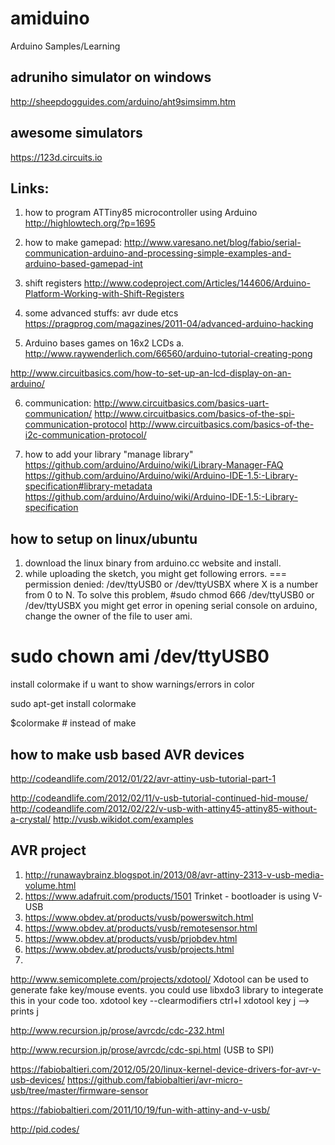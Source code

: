 # amiduino
Arduino Samples/Learning

adruniho simulator on windows
-------------------------------

http://sheepdogguides.com/arduino/aht9simsimm.htm

awesome simulators
------------------
https://123d.circuits.io

Links:
------

1. how to program ATTiny85 microcontroller using Arduino http://highlowtech.org/?p=1695

2. how to make gamepad: http://www.varesano.net/blog/fabio/serial-communication-arduino-and-processing-simple-examples-and-arduino-based-gamepad-int
3. shift registers
  http://www.codeproject.com/Articles/144606/Arduino-Platform-Working-with-Shift-Registers
4. some advanced stuffs: avr dude etcs
https://pragprog.com/magazines/2011-04/advanced-arduino-hacking
5. Arduino bases games on 16x2 LCDs
  a. http://www.raywenderlich.com/66560/arduino-tutorial-creating-pong

  http://www.circuitbasics.com/how-to-set-up-an-lcd-display-on-an-arduino/

6. communication:
http://www.circuitbasics.com/basics-uart-communication/
http://www.circuitbasics.com/basics-of-the-spi-communication-protocol
http://www.circuitbasics.com/basics-of-the-i2c-communication-protocol/

7. how to add your library "manage library"
  https://github.com/arduino/Arduino/wiki/Library-Manager-FAQ
  https://github.com/arduino/Arduino/wiki/Arduino-IDE-1.5:-Library-specification#library-metadata
  https://github.com/arduino/Arduino/wiki/Arduino-IDE-1.5:-Library-specification
  

how to setup on linux/ubuntu
-----------------------------
1. download the linux binary from arduino.cc website and install.
2. while uploading the sketch, you might get following errors.
  ===
  permission denied: /dev/ttyUSB0 or /dev/ttyUSBX where X is a number from
0 to N.
To solve this problem,
  #sudo chmod 666 /dev/ttyUSB0 or /dev/ttyUSBX
 you might get error in opening serial console on arduino, change
the owner of the file to user ami.
 #  sudo chown ami /dev/ttyUSB0


install colormake if u want to show warnings/errors in color

sudo apt-get install colormake

$colormake # instead of make

how to make usb based AVR devices
----------------------------------
http://codeandlife.com/2012/01/22/avr-attiny-usb-tutorial-part-1

http://codeandlife.com/2012/02/11/v-usb-tutorial-continued-hid-mouse/
http://codeandlife.com/2012/02/22/v-usb-with-attiny45-attiny85-without-a-crystal/
http://vusb.wikidot.com/examples

AVR project
------------
1. http://runawaybrainz.blogspot.in/2013/08/avr-attiny-2313-v-usb-media-volume.html
2. https://www.adafruit.com/products/1501  Trinket - bootloader is using V-USB
3. https://www.obdev.at/products/vusb/powerswitch.html
4. https://www.obdev.at/products/vusb/remotesensor.html
5. https://www.obdev.at/products/vusb/prjobdev.html
6. https://www.obdev.at/products/vusb/projects.html
7. 
http://www.semicomplete.com/projects/xdotool/ 
Xdotool can be used to generate fake key/mouse events. you could use libxdo3 library 
to integerate this in your code too.
xdotool key --clearmodifiers ctrl+l
xdotool key j --> prints j


http://www.recursion.jp/prose/avrcdc/cdc-232.html

http://www.recursion.jp/prose/avrcdc/cdc-spi.html (USB to SPI)

https://fabiobaltieri.com/2012/05/20/linux-kernel-device-drivers-for-avr-v-usb-devices/
https://github.com/fabiobaltieri/avr-micro-usb/tree/master/firmware-sensor

https://fabiobaltieri.com/2011/10/19/fun-with-attiny-and-v-usb/

http://pid.codes/
